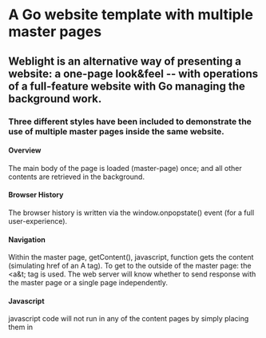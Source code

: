 # A Go website template with multiple master pages

## Weblight is an alternative way of presenting a website: a one-page look&feel -- with operations of a full-feature website with Go managing the background work.

### Three different styles have been included to demonstrate the use of multiple master pages inside the same website. 

#### Overview

The main body of the page is loaded (master-page) once; and  all other contents are retrieved in the background.

#### Browser History
The browser history is written via the window.onpopstate() event (for a full user-experience).

#### Navigation

Within the master page, getContent(), javascript, function gets the content (simulating href of an A tag).
To get to the outside of the master page: the &lt;a&t; tag is used. The web server will know whether to send response with the master page or a single page independently.

#### Javascript
javascript code will not run in any of the content pages by simply placing them in <script> blocks; but it will run in-line, upon firing events: e.g. onclick="alert('hello world');"  &lt;script&gt; blocks can only be used inside the maser page.

&lt;script&gt; blocks can only be used inside the maser page.

#### Search Engines

Although content is rendered partially (the entire page not rendered with each request), search engines will still be able to retrieve the full content as that of a traditional website. It is also still possible to make use of &lt;meta name="robots" content="noindex"&gt; on a master page for excluding target pages from *search* - independently for each content-page.

#### Some Usage Example

This type of website, basically, loads faster and may offer a user-experience close to that of a desktop application. Although this style of delivering content can be used for any environment, the following are some suitable examples.

##### User Experience

- When flickering effect is noticeable, while navigating inside the website.
- When you want music running in the background, while navigating within your website.
- Doc sites; where users go back and fourth, quickly and frequently to find content.

And... with Go managing the background work!
